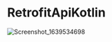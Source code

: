 # RetrofitApiKotlin

![Screenshot_1639534698](https://user-images.githubusercontent.com/74593517/146477618-d58fc08a-51e5-46d4-afc9-902d940be650.png)
